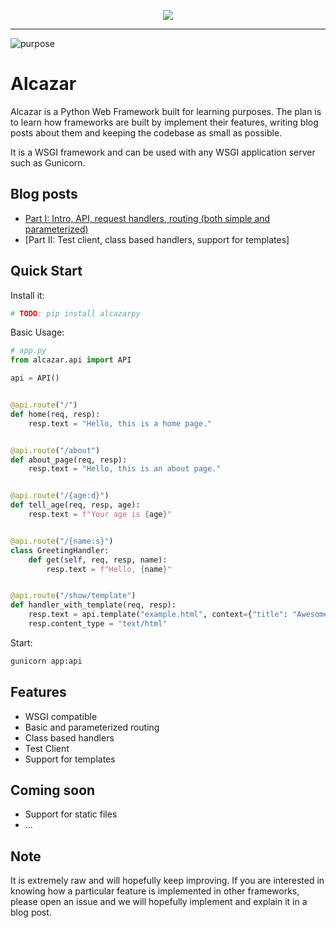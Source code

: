 <p align="center">
    <img src="https://github.com/rahmonov/alcazar/blob/master/alcazar.jpg">
</p>

---

![purpose](https://img.shields.io/badge/purpose-learning-green.svg)

# Alcazar

Alcazar is a Python Web Framework built for learning purposes. The plan is to learn how frameworks are built by implement their features,
writing blog posts about them and keeping the codebase as small as possible.

It is a WSGI framework and can be used with any WSGI application server such as Gunicorn.

## Blog posts

- [Part I: Intro, API, request handlers, routing (both simple and parameterized)](http://rahmonov.me/posts/write-python-framework-part-one/)
- [Part II: Test client, class based handlers, support for templates]

## Quick Start

Install it:

```bash
# TODO: pip install alcazarpy
```

Basic Usage:

```python
# app.py
from alcazar.api import API

api = API()


@api.route("/")
def home(req, resp):
    resp.text = "Hello, this is a home page."


@api.route("/about")
def about_page(req, resp):
    resp.text = "Hello, this is an about page."


@api.route("/{age:d}")
def tell_age(req, resp, age):
    resp.text = f"Your age is {age}"


@api.route("/{name:s}")
class GreetingHandler:
    def get(self, req, resp, name):
        resp.text = f"Hello, {name}"


@api.route("/show/template")
def handler_with_template(req, resp):
    resp.text = api.template("example.html", context={"title": "Awesome Framework", "body": "welcome to the future!"})
    resp.content_type = "text/html"
```

Start:

```bash
gunicorn app:api
```

## Features

- WSGI compatible
- Basic and parameterized routing
- Class based handlers
- Test Client
- Support for templates

## Coming soon

- Support for static files
- ...

## Note

It is extremely raw and will hopefully keep improving. If you are interested in knowing how a particular feature is implemented in other
frameworks, please open an issue and we will hopefully implement and explain it in a blog post.
